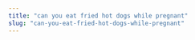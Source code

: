 ```yaml
---
title: "can you eat fried hot dogs while pregnant"
slug: "can-you-eat-fried-hot-dogs-while-pregnant"
---
```


